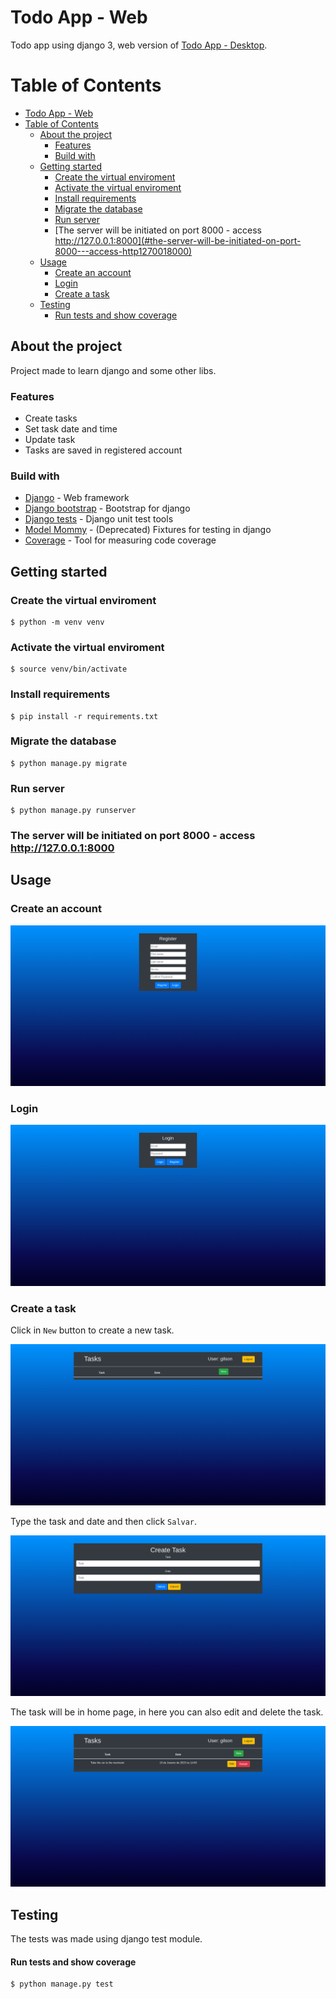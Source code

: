 # Todo App - Web

Todo app using django 3, web version of [Todo App - Desktop](https://github.com/gilsongindrejr/TodoApp-Desktop).

# Table of Contents
- [Todo App - Web](#todo-app---web)
- [Table of Contents](#table-of-contents)
  - [About the project](#about-the-project)
    - [Features](#features)
    - [Build with](#build-with)
  - [Getting started](#getting-started)
    - [Create the virtual enviroment](#create-the-virtual-enviroment)
    - [Activate the virtual enviroment](#activate-the-virtual-enviroment)
    - [Install requirements](#install-requirements)
    - [Migrate the database](#migrate-the-database)
    - [Run server](#run-server)
    - [The server will be initiated on port 8000 - access http://127.0.0.1:8000](#the-server-will-be-initiated-on-port-8000---access-http1270018000)
  - [Usage](#usage)
    - [Create an account](#create-an-account)
    - [Login](#login)
    - [Create a task](#create-a-task)
  - [Testing](#testing)
      - [Run tests and show coverage](#run-tests-and-show-coverage)
## About the project

Project made to learn django and some other libs.

### Features
- Create tasks
- Set task date and time
- Update task
- Tasks are saved in registered account
   
### Build with
- [Django](https://www.djangoproject.com) - Web framework
- [Django bootstrap](https://django-bootstrap-v5.readthedocs.io/en/latest/) - Bootstrap for django
- [Django tests](https://docs.djangoproject.com/en/4.1/topics/testing/) - Django unit test tools
- [Model Mommy](https://model-mommy.readthedocs.io/en/latest/basic_usage.html) - (Deprecated) Fixtures for testing in django
- [Coverage](https://coverage.readthedocs.io/en/7.0.1/) - Tool for measuring code coverage


## Getting started

### Create the virtual enviroment
```
$ python -m venv venv
```

### Activate the virtual enviroment
```
$ source venv/bin/activate
```

### Install requirements
```
$ pip install -r requirements.txt
```

### Migrate the database
```
$ python manage.py migrate
```

### Run server
```
$ python manage.py runserver
```

### The server will be initiated on port 8000 - access <http://127.0.0.1:8000> 

## Usage

### Create an account

<img src="imgs/register.png">

### Login

<img src="imgs/login.png">

### Create a task

Click in ```New``` button to create a new task.

<img src="imgs/index.png">

Type the task and date and then click ```Salvar```.

<img src="imgs/create.png">

The task will be in home page, in here you can also edit and delete the task.

<img src="imgs/index2.png">

## Testing

The tests was made using django test module.

#### Run tests and show coverage
```
$ python manage.py test
```
